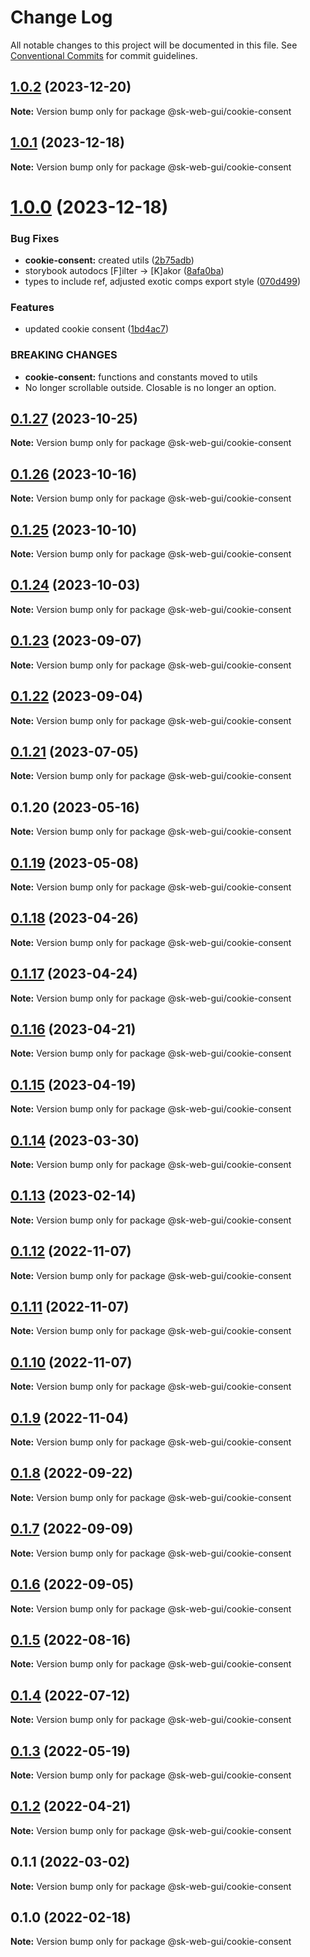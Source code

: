 # Change Log

All notable changes to this project will be documented in this file.
See [Conventional Commits](https://conventionalcommits.org) for commit guidelines.

## [1.0.2](https://github.com/Sundsvallskommun/web-shared-components/compare/@sk-web-gui/cookie-consent@1.0.1...@sk-web-gui/cookie-consent@1.0.2) (2023-12-20)

**Note:** Version bump only for package @sk-web-gui/cookie-consent

## [1.0.1](https://github.com/Sundsvallskommun/web-shared-components/compare/@sk-web-gui/cookie-consent@1.0.0...@sk-web-gui/cookie-consent@1.0.1) (2023-12-18)

**Note:** Version bump only for package @sk-web-gui/cookie-consent

# [1.0.0](https://github.com/Sundsvallskommun/web-shared-components/compare/@sk-web-gui/cookie-consent@0.1.27...@sk-web-gui/cookie-consent@1.0.0) (2023-12-18)

### Bug Fixes

- **cookie-consent:** created utils ([2b75adb](https://github.com/Sundsvallskommun/web-shared-components/commit/2b75adb47f99a39c899f1376b83b9e8c56177fab))
- storybook autodocs [F]ilter -> [K]akor ([8afa0ba](https://github.com/Sundsvallskommun/web-shared-components/commit/8afa0bab8a7c7d829719a7ca474aeaf930660a0a))
- types to include ref, adjusted exotic comps export style ([070d499](https://github.com/Sundsvallskommun/web-shared-components/commit/070d4990ecea5d5ce90ebdd684a381bb8ad95861))

### Features

- updated cookie consent ([1bd4ac7](https://github.com/Sundsvallskommun/web-shared-components/commit/1bd4ac72d87eb96b080b12a52d3647df41376758))

### BREAKING CHANGES

- **cookie-consent:** functions and constants moved to utils
- No longer scrollable outside. Closable is no longer an option.

## [0.1.27](https://github.com/Sundsvallskommun/web-shared-components/compare/@sk-web-gui/cookie-consent@0.1.26...@sk-web-gui/cookie-consent@0.1.27) (2023-10-25)

**Note:** Version bump only for package @sk-web-gui/cookie-consent

## [0.1.26](https://github.com/Sundsvallskommun/web-shared-components/compare/@sk-web-gui/cookie-consent@0.1.25...@sk-web-gui/cookie-consent@0.1.26) (2023-10-16)

**Note:** Version bump only for package @sk-web-gui/cookie-consent

## [0.1.25](https://github.com/Sundsvallskommun/web-shared-components/compare/@sk-web-gui/cookie-consent@0.1.24...@sk-web-gui/cookie-consent@0.1.25) (2023-10-10)

**Note:** Version bump only for package @sk-web-gui/cookie-consent

## [0.1.24](https://github.com/Sundsvallskommun/web-shared-components/compare/@sk-web-gui/cookie-consent@0.1.23...@sk-web-gui/cookie-consent@0.1.24) (2023-10-03)

**Note:** Version bump only for package @sk-web-gui/cookie-consent

## [0.1.23](https://github.com/Sundsvallskommun/web-shared-components/compare/@sk-web-gui/cookie-consent@0.1.22...@sk-web-gui/cookie-consent@0.1.23) (2023-09-07)

**Note:** Version bump only for package @sk-web-gui/cookie-consent

## [0.1.22](https://github.com/Sundsvallskommun/web-shared-components/compare/@sk-web-gui/cookie-consent@0.1.21...@sk-web-gui/cookie-consent@0.1.22) (2023-09-04)

**Note:** Version bump only for package @sk-web-gui/cookie-consent

## [0.1.21](https://github.com/Sundsvallskommun/web-shared-components/compare/@sk-web-gui/cookie-consent@0.1.20...@sk-web-gui/cookie-consent@0.1.21) (2023-07-05)

**Note:** Version bump only for package @sk-web-gui/cookie-consent

## 0.1.20 (2023-05-16)

**Note:** Version bump only for package @sk-web-gui/cookie-consent

## [0.1.19](https://github.com/Sundsvallskommun/web-shared-components/compare/@sk-web-gui/cookie-consent@0.1.18...@sk-web-gui/cookie-consent@0.1.19) (2023-05-08)

**Note:** Version bump only for package @sk-web-gui/cookie-consent

## [0.1.18](https://github.com/Sundsvallskommun/web-shared-components/compare/@sk-web-gui/cookie-consent@0.1.17...@sk-web-gui/cookie-consent@0.1.18) (2023-04-26)

**Note:** Version bump only for package @sk-web-gui/cookie-consent

## [0.1.17](https://github.com/Sundsvallskommun/web-shared-components/compare/@sk-web-gui/cookie-consent@0.1.16...@sk-web-gui/cookie-consent@0.1.17) (2023-04-24)

**Note:** Version bump only for package @sk-web-gui/cookie-consent

## [0.1.16](https://github.com/Sundsvallskommun/web-shared-components/compare/@sk-web-gui/cookie-consent@0.1.15...@sk-web-gui/cookie-consent@0.1.16) (2023-04-21)

**Note:** Version bump only for package @sk-web-gui/cookie-consent

## [0.1.15](https://github.com/Sundsvallskommun/web-shared-components/compare/@sk-web-gui/cookie-consent@0.1.14...@sk-web-gui/cookie-consent@0.1.15) (2023-04-19)

**Note:** Version bump only for package @sk-web-gui/cookie-consent

## [0.1.14](https://github.com/Sundsvallskommun/web-shared-components/compare/@sk-web-gui/cookie-consent@0.1.13...@sk-web-gui/cookie-consent@0.1.14) (2023-03-30)

**Note:** Version bump only for package @sk-web-gui/cookie-consent

## [0.1.13](https://github.com/Sundsvallskommun/web-shared-components/compare/@sk-web-gui/cookie-consent@0.1.12...@sk-web-gui/cookie-consent@0.1.13) (2023-02-14)

**Note:** Version bump only for package @sk-web-gui/cookie-consent

## [0.1.12](https://github.com/Sundsvallskommun/web-shared-components/compare/@sk-web-gui/cookie-consent@0.1.11...@sk-web-gui/cookie-consent@0.1.12) (2022-11-07)

**Note:** Version bump only for package @sk-web-gui/cookie-consent

## [0.1.11](https://github.com/Sundsvallskommun/web-shared-components/compare/@sk-web-gui/cookie-consent@0.1.10...@sk-web-gui/cookie-consent@0.1.11) (2022-11-07)

**Note:** Version bump only for package @sk-web-gui/cookie-consent

## [0.1.10](https://github.com/Sundsvallskommun/web-shared-components/compare/@sk-web-gui/cookie-consent@0.1.9...@sk-web-gui/cookie-consent@0.1.10) (2022-11-07)

**Note:** Version bump only for package @sk-web-gui/cookie-consent

## [0.1.9](https://github.com/Sundsvallskommun/web-shared-components/compare/@sk-web-gui/cookie-consent@0.1.8...@sk-web-gui/cookie-consent@0.1.9) (2022-11-04)

**Note:** Version bump only for package @sk-web-gui/cookie-consent

## [0.1.8](https://github.com/Sundsvallskommun/web-shared-components/compare/@sk-web-gui/cookie-consent@0.1.7...@sk-web-gui/cookie-consent@0.1.8) (2022-09-22)

**Note:** Version bump only for package @sk-web-gui/cookie-consent

## [0.1.7](https://github.com/Sundsvallskommun/web-shared-components/compare/@sk-web-gui/cookie-consent@0.1.6...@sk-web-gui/cookie-consent@0.1.7) (2022-09-09)

**Note:** Version bump only for package @sk-web-gui/cookie-consent

## [0.1.6](https://github.com/Sundsvallskommun/web-shared-components/compare/@sk-web-gui/cookie-consent@0.1.5...@sk-web-gui/cookie-consent@0.1.6) (2022-09-05)

**Note:** Version bump only for package @sk-web-gui/cookie-consent

## [0.1.5](https://github.com/Sundsvallskommun/web-shared-components/compare/@sk-web-gui/cookie-consent@0.1.4...@sk-web-gui/cookie-consent@0.1.5) (2022-08-16)

**Note:** Version bump only for package @sk-web-gui/cookie-consent

## [0.1.4](https://github.com/Sundsvallskommun/web-shared-components/compare/@sk-web-gui/cookie-consent@0.1.3...@sk-web-gui/cookie-consent@0.1.4) (2022-07-12)

**Note:** Version bump only for package @sk-web-gui/cookie-consent

## [0.1.3](https://github.com/Sundsvallskommun/web-shared-components/compare/@sk-web-gui/cookie-consent@0.1.2...@sk-web-gui/cookie-consent@0.1.3) (2022-05-19)

**Note:** Version bump only for package @sk-web-gui/cookie-consent

## [0.1.2](https://github.com/Sundsvallskommun/web-shared-components/compare/@sk-web-gui/cookie-consent@0.1.1...@sk-web-gui/cookie-consent@0.1.2) (2022-04-21)

**Note:** Version bump only for package @sk-web-gui/cookie-consent

## 0.1.1 (2022-03-02)

**Note:** Version bump only for package @sk-web-gui/cookie-consent

## 0.1.0 (2022-02-18)

**Note:** Version bump only for package @sk-web-gui/cookie-consent

